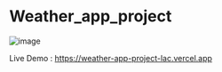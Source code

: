 # Weather_app_project

![image](https://github.com/user-attachments/assets/f74c13d7-ece2-4cad-a642-b174fd22f4ec)

Live Demo : https://weather-app-project-lac.vercel.app
